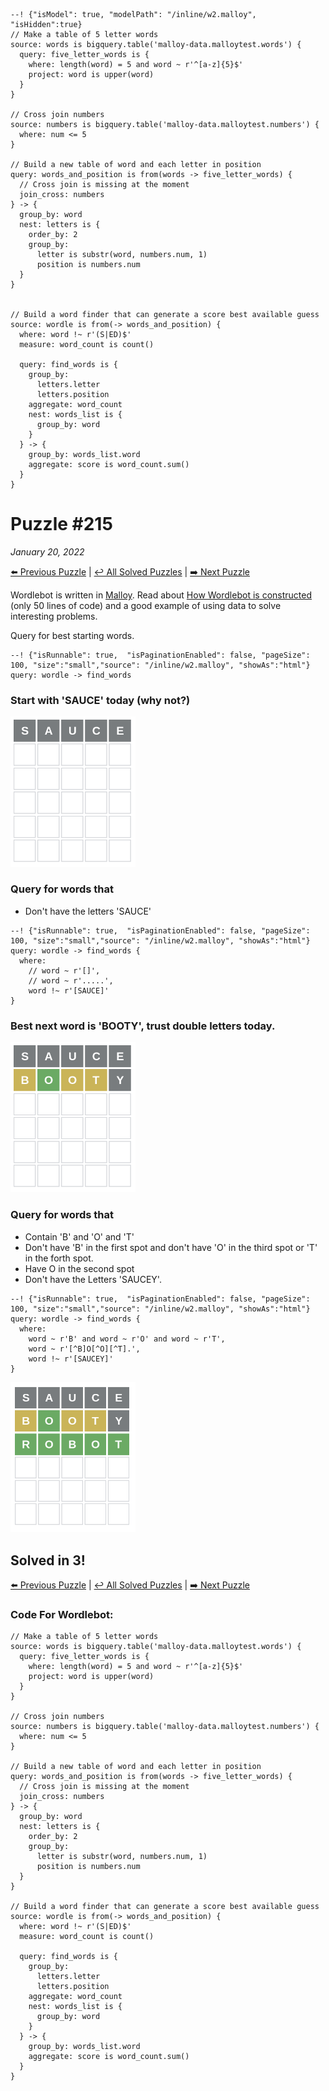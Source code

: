 ```malloy
--! {"isModel": true, "modelPath": "/inline/w2.malloy", "isHidden":true}
// Make a table of 5 letter words
source: words is bigquery.table('malloy-data.malloytest.words') {
  query: five_letter_words is {
    where: length(word) = 5 and word ~ r'^[a-z]{5}$'
    project: word is upper(word)
  }
}

// Cross join numbers
source: numbers is bigquery.table('malloy-data.malloytest.numbers') {
  where: num <= 5
}

// Build a new table of word and each letter in position
query: words_and_position is from(words -> five_letter_words) {
  // Cross join is missing at the moment
  join_cross: numbers
} -> {
  group_by: word
  nest: letters is {
    order_by: 2
    group_by:
      letter is substr(word, numbers.num, 1)
      position is numbers.num
  }
}


// Build a word finder that can generate a score best available guess
source: wordle is from(-> words_and_position) {
  where: word !~ r'(S|ED)$'
  measure: word_count is count()

  query: find_words is {
    group_by:
      letters.letter
      letters.position
    aggregate: word_count
    nest: words_list is {
      group_by: word
    }
  } -> {
    group_by: words_list.word
    aggregate: score is word_count.sum()
  }
}
```

# Puzzle #215
_January 20, 2022_

[⬅️ Previous Puzzle](wordle214.md)   |   [↩️ All Solved Puzzles](wordle5.md)  |  [➡️ Next Puzzle](wordle216.md)

Wordlebot is written in [Malloy](https://github.com/malloydata/malloy/). Read about [How Wordlebot is constructed](wordle.md) (only 50 lines of code) and a good example of using data to solve interesting problems.

Query for best starting words.

```malloy
--! {"isRunnable": true,  "isPaginationEnabled": false, "pageSize": 100, "size":"small","source": "/inline/w2.malloy", "showAs":"html"}
query: wordle -> find_words
```


### Start with 'SAUCE' today (why not?)

<img src="../../img/wordle215a.png" style="width: 200px">

### Query for words that
  * Don't have the letters 'SAUCE'

```malloy
--! {"isRunnable": true,  "isPaginationEnabled": false, "pageSize": 100, "size":"small","source": "/inline/w2.malloy", "showAs":"html"}
query: wordle -> find_words {
  where:
    // word ~ r'[]',
    // word ~ r'.....',
    word !~ r'[SAUCE]'
}
```

### Best next word is 'BOOTY', trust double letters today.

<img src="../../img/wordle215b.png" style="width: 200px">

### Query for words that
   * Contain 'B' and 'O' and 'T'
   * Don't have 'B' in the first spot and don't have 'O' in the third spot or 'T' in the forth spot.
   * Have O in the second spot
   * Don't have the Letters 'SAUCEY'.

```malloy
--! {"isRunnable": true,  "isPaginationEnabled": false, "pageSize": 100, "size":"small","source": "/inline/w2.malloy", "showAs":"html"}
query: wordle -> find_words {
  where:
    word ~ r'B' and word ~ r'O' and word ~ r'T',
    word ~ r'[^B]O[^O][^T].',
    word !~ r'[SAUCEY]'
}
```


<img src="../../img/wordle215c.png" style="width: 200px">

## Solved in 3!

[⬅️ Previous Puzzle](wordle214.md)   |   [↩️ All Solved Puzzles](wordle5.md)  |  [➡️ Next Puzzle](wordle216.md)

### Code For Wordlebot:

```malloy
// Make a table of 5 letter words
source: words is bigquery.table('malloy-data.malloytest.words') {
  query: five_letter_words is {
    where: length(word) = 5 and word ~ r'^[a-z]{5}$'
    project: word is upper(word)
  }
}

// Cross join numbers
source: numbers is bigquery.table('malloy-data.malloytest.numbers') {
  where: num <= 5
}

// Build a new table of word and each letter in position
query: words_and_position is from(words -> five_letter_words) {
  // Cross join is missing at the moment
  join_cross: numbers
} -> {
  group_by: word
  nest: letters is {
    order_by: 2
    group_by:
      letter is substr(word, numbers.num, 1)
      position is numbers.num
  }
}

// Build a word finder that can generate a score best available guess
source: wordle is from(-> words_and_position) {
  where: word !~ r'(S|ED)$'
  measure: word_count is count()

  query: find_words is {
    group_by:
      letters.letter
      letters.position
    aggregate: word_count
    nest: words_list is {
      group_by: word
    }
  } -> {
    group_by: words_list.word
    aggregate: score is word_count.sum()
  }
}
```
